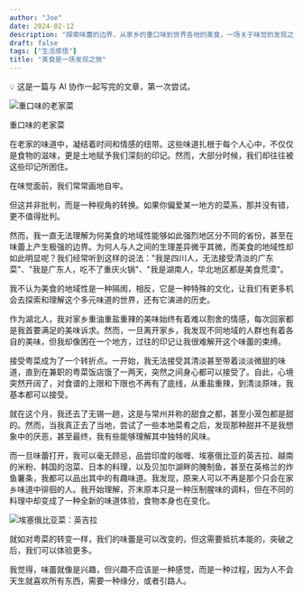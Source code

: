```yaml
---
author: "Joe"
date: 2024-02-12
description: "探索味蕾的边界，从家乡的重口味到世界各地的美食，一场关于味觉的发现之旅"
draft: false
tags: ["生活感悟"]
title: "美食是一场发现之旅"
---
```


<aside>
💡 这是一篇与 AI 协作一起写完的文章，第一次尝试。

</aside>

![重口味的老家菜](/images/posts/food-discovery-journey/image-2.webp)

重口味的老家菜

在老家的味道中，凝结着时间和情感的纽带。这些味道扎根于每个人心中，不仅仅是食物的滋味，更是土地赋予我们深刻的印记。然而，大部分时候，我们却往往被这些印记所困住。

在味觉面前，我们常常画地自牢。

但这并非批判，而是一种视角的转换。如果你偏爱某一地方的菜系，那并没有错，更不值得批判。

然而，我一直无法理解为何美食的地域性能够如此强烈地区分不同的省份，甚至在味蕾上产生极强的边界。为何人与人之间的生理差异微乎其微，而美食的地域性却如此明显呢？我们经常听到这样的说法："我是四川人，无法接受清淡的广东菜"、"我是广东人，吃不了重庆火锅"、"我是湖南人，华北地区都是美食荒漠"。

我不认为美食的地域性是一种隔阂，相反，它是一种特殊的文化，让我们有更多机会去探索和理解这个多元味道的世界，还有它演进的历史。

作为湖北人，我对家乡重油重盐重辣的美味始终有着难以割舍的情感，每次回家都是我首要满足的美味诉求。然而，一旦离开家乡，我发现不同地域的人群也有着各自的美味，但我却像困在一个地方，过往的印记让我很难解开这个味蕾的束缚。

接受粤菜成为了一个转折点。一开始，我无法接受其清淡甚至带着淡淡微甜的味道，直到在兼职的粤菜饭店饿了一两天，突然之间身心都可以接受了。自此，心境突然开阔了，对食谱的上限和下限也不再有了底线，从重盐重辣，到清淡原味，我基本都可以接受。

就在这个月，我还去了无锡一趟，这是与常州并称的甜食之都，甚至小笼包都是甜的。然而，当我真正去了当地，尝试了一些本地菜肴之后，发现那种甜并不是我想象中的厌恶，甚至最终，我有些能够理解其中独特的风味。

而一旦味蕾打开，我可以毫无顾忌，品尝印度的咖喱、埃塞俄比亚的英吉拉、越南的米粉、韩国的泡菜、日本的料理，以及贝加尔湖畔的腌制鱼，甚至在英格兰的炸鱼薯条，我都可以品出其中的有趣味道。我发现，原来人可以不再是那个只会在家乡味道中徘徊的人。我开始理解，芥末原本只是一种压制腥味的调料，但在不同的料理中却变成了一种全新的味道体验，食物本身也在变化。

![埃塞俄比亚菜：英吉拉](/images/posts/food-discovery-journey/image-1.webp)

就如对粤菜的转变一样，我们的味蕾是可以改变的，但这需要抵抗本能的，突破之后，我们可以体验更多。

我觉得，味蕾就像是兴趣，但兴趣不应该是一种感觉，而是一种过程，因为人不会天生就喜欢所有东西，需要一种缘分，或者引路人。
